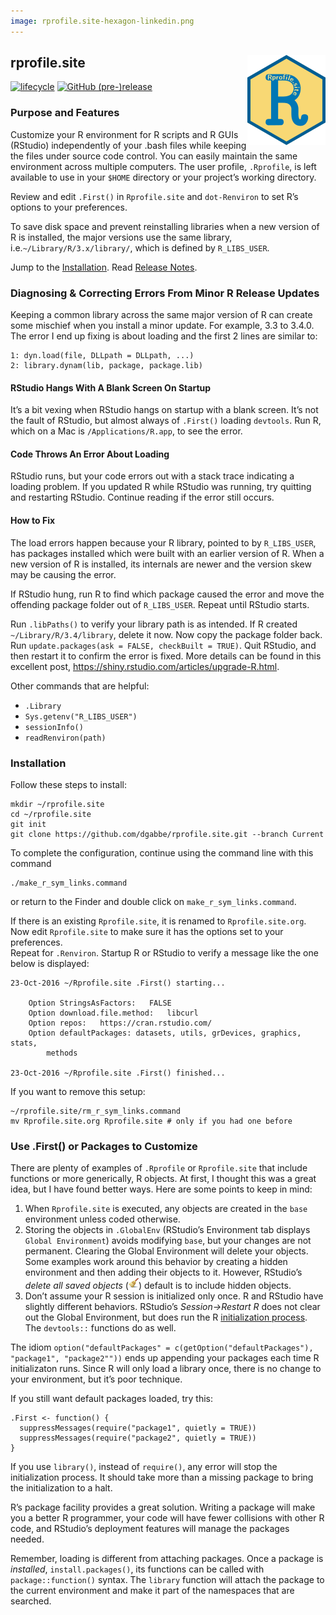 ```yaml
---
image: rprofile.site-hexagon-linkedin.png
---
```


## rprofile.site <img src="./logo.png" align="right" width=125 />

[![lifecycle](https://img.shields.io/badge/lifecycle-stable-green.svg)](https://www.tidyverse.org/lifecycle/#stable)
[![GitHub
(pre-)release](https://img.shields.io/github/release/dgabbe/rprofile.site/all.svg)](https://github.com/dgabbe/rprofile.site/releases/Current)

### Purpose and Features

Customize your R environment for R scripts and R GUIs (RStudio)
independently of your .bash files while keeping the files under source
code control. You can easily maintain the same environment across
multiple computers. The user profile, `.Rprofile`, is left available to
use in your `$HOME` directory or your project’s working directory.

Review and edit `.First()` in `Rprofile.site` and `dot-Renviron` to set
R’s options to your preferences.

To save disk space and prevent reinstalling libraries when a new version
of R is installed, the major versions use the same library,
i.e.`~/Library/R/3.x/library/`, which is defined by `R_LIBS_USER`.

Jump to the [Installation](#installation). Read [Release
Notes](NEWS.md).

### Diagnosing & Correcting Errors From Minor R Release Updates

Keeping a common library across the same major version of R can create
some mischief when you install a minor update. For example, 3.3 to
3.4.0. The error I end up fixing is about loading and the first 2 lines
are similar to:

    1: dyn.load(file, DLLpath = DLLpath, ...)
    2: library.dynam(lib, package, package.lib)

#### RStudio Hangs With A Blank Screen On Startup

It’s a bit vexing when RStudio hangs on startup with a blank screen.
It’s not the fault of RStudio, but almost always of `.First()` loading
`devtools`. Run R, which on a Mac is `/Applications/R.app`, to see the
error.

#### Code Throws An Error About Loading

RStudio runs, but your code errors out with a stack trace indicating a
loading problem. If you updated R while RStudio was running, try
quitting and restarting RStudio. Continue reading if the error still
occurs.

#### How to Fix

The load errors happen because your R library, pointed to by
`R_LIBS_USER`, has packages installed which were built with an earlier
version of R. When a new version of R is installed, its internals are
newer and the version skew may be causing the error.

If RStudio hung, run R to find which package caused the error and move
the offending package folder out of `R_LIBS_USER`. Repeat until RStudio
starts.

Run `.libPaths()` to verify your library path is as intended. If R
created `~/Library/R/3.4/library`, delete it now. Now copy the package
folder back. Run `update.packages(ask = FALSE, checkBuilt = TRUE)`. Quit
RStudio, and then restart it to confirm the error is fixed. More details
can be found in this excellent post,
<https://shiny.rstudio.com/articles/upgrade-R.html>.

Other commands that are helpful:

  - `.Library`
  - `Sys.getenv("R_LIBS_USER")`
  - `sessionInfo()`
  - `readRenviron(path)`

### Installation

Follow these steps to install:

    mkdir ~/rprofile.site
    cd ~/rprofile.site
    git init
    git clone https://github.com/dgabbe/rprofile.site.git --branch Current

To complete the configuration, continue using the command line with this
command

    ./make_r_sym_links.command

or return to the Finder and double click on `make_r_sym_links.command`.

If there is an existing `Rprofile.site`, it is renamed to
`Rprofile.site.org`. Now edit `Rprofile.site` to make sure it has the
options set to your preferences.  
Repeat for `.Renviron`. Startup R or RStudio to verify a message like
the one below is displayed:

    23-Oct-2016 ~/Rprofile.site .First() starting...
    
        Option StringsAsFactors:   FALSE
        Option download.file.method:   libcurl
        Option repos:   https://cran.rstudio.com/
        Option defaultPackages: datasets, utils, grDevices, graphics, stats,
            methods
    
    23-Oct-2016 ~/Rprofile.site .First() finished...

If you want to remove this setup:

    ~/rprofile.site/rm_r_sym_links.command
    mv Rprofile.site.org Rprofile.site # only if you had one before

### Use .First() or Packages to Customize

There are plenty of examples of `.Rprofile` or `Rprofile.site` that
include functions or more generically, R objects. At first, I thought
this was a great idea, but I have found better ways. Here are some
points to keep in mind:

1.  When `Rprofile.site` is executed, any objects are created in the
    `base` environment unless coded otherwise.
2.  Storing the objects in `.GlobalEnv` (RStudio’s Environment tab
    displays `Global Environment`) avoids modifying `base`, but your
    changes are not permanent. Clearing the Global Environment will
    delete your objects. Some examples work around this behavior by
    creating a hidden environment and then adding their objects to it.
    However, RStudio’s *delete all saved objects*
    (![broom](./broom.png)) default is to include hidden objects.
3.  Don’t assume your R session is initialized only once. R and RStudio
    have slightly different behaviors. RStudio’s *Session-\>Restart R*
    does not clear out the Global Environment, but does run the R
    [initialization
    process](https://stat.ethz.ch/R-manual/R-devel/library/base/html/Startup.html).
    The `devtools::` functions do as well.

The idiom `option("defaultPackages" = c(getOption("defaultPackages"),
"package1", "package2""))` ends up appending your packages each time R
initializaton runs. Since R will only load a library once, there is no
change to your environment, but it’s poor technique.

If you still want default packages loaded, try this:

    .First <- function() {
      suppressMessages(require("package1", quietly = TRUE))
      suppressMessages(require("package2", quietly = TRUE))
    }

If you use `library()`, instead of `require()`, any error will stop the
initialization process. It should take more than a missing package to
bring the initialization to a halt.

R’s package facility provides a great solution. Writing a package will
make you a better R programmer, your code will have fewer collisions
with other R code, and RStudio’s deployment features will manage the
packages needed.

Remember, loading is different from attaching packages. Once a package
is *installed*, `install.packages()`, its functions can be called with
`package::function()` syntax. The `library` function will attach the
package to the current environment and make it part of the namespaces
that are searched.

